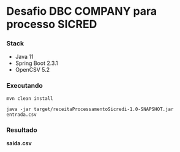 # Desafio DBC COMPANY para processo SICRED

### Stack
* Java 11
* Spring Boot 2.3.1
* OpenCSV 5.2

### Executando
```mvn clean install```

```java -jar target/receitaProcessamentoSicredi-1.0-SNAPSHOT.jar entrada.csv```

### Resultado
**saida.csv**
